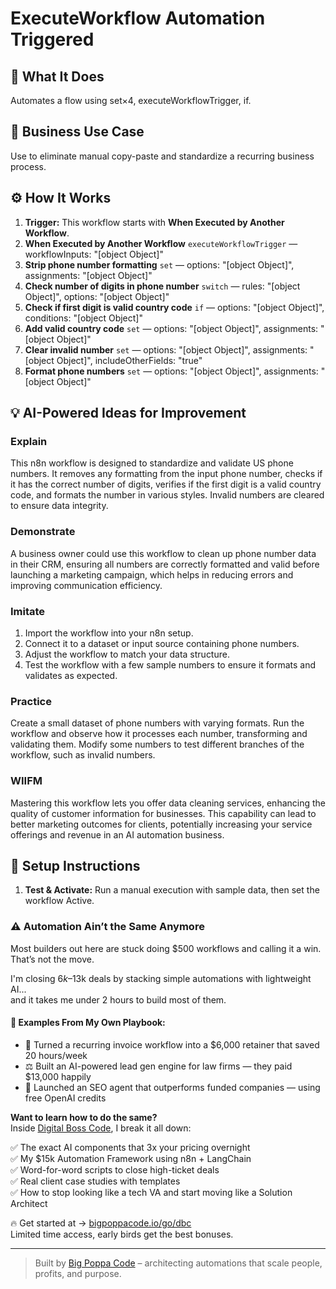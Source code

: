 # ExecuteWorkflow Automation Triggered
  ## 🚀 What It Does
  Automates a flow using set×4, executeWorkflowTrigger, if.
  
  ## 💼 Business Use Case
  Use to eliminate manual copy-paste and standardize a recurring business process.
  
  ## ⚙️ How It Works
  1. **Trigger:** This workflow starts with **When Executed by Another Workflow**.
  2. **When Executed by Another Workflow** `executeWorkflowTrigger` — workflowInputs: "[object Object]"
3. **Strip phone number formatting** `set` — options: "[object Object]", assignments: "[object Object]"
4. **Check number of digits in phone number** `switch` — rules: "[object Object]", options: "[object Object]"
5. **Check if first digit is valid country code** `if` — options: "[object Object]", conditions: "[object Object]"
6. **Add valid country code** `set` — options: "[object Object]", assignments: "[object Object]"
7. **Clear invalid number** `set` — options: "[object Object]", assignments: "[object Object]", includeOtherFields: "true"
8. **Format phone numbers** `set` — options: "[object Object]", assignments: "[object Object]"
  
  ## 💡 AI-Powered Ideas for Improvement
  ### Explain
This n8n workflow is designed to standardize and validate US phone numbers. It removes any formatting from the input phone number, checks if it has the correct number of digits, verifies if the first digit is a valid country code, and formats the number in various styles. Invalid numbers are cleared to ensure data integrity.

### Demonstrate
A business owner could use this workflow to clean up phone number data in their CRM, ensuring all numbers are correctly formatted and valid before launching a marketing campaign, which helps in reducing errors and improving communication efficiency.

### Imitate
1. Import the workflow into your n8n setup.
2. Connect it to a dataset or input source containing phone numbers.
3. Adjust the workflow to match your data structure.
4. Test the workflow with a few sample numbers to ensure it formats and validates as expected.

### Practice
Create a small dataset of phone numbers with varying formats. Run the workflow and observe how it processes each number, transforming and validating them. Modify some numbers to test different branches of the workflow, such as invalid numbers.

### WIIFM
Mastering this workflow lets you offer data cleaning services, enhancing the quality of customer information for businesses. This capability can lead to better marketing outcomes for clients, potentially increasing your service offerings and revenue in an AI automation business.
  
  ## 🔧 Setup Instructions
  1. **Test & Activate:** Run a manual execution with sample data, then set the workflow Active.
  
### ⚠️ Automation Ain’t the Same Anymore

Most builders out here are stuck doing $500 workflows and calling it a win.  
That’s not the move.  

I'm closing $6k–$13k deals by stacking simple automations with lightweight AI...  
and it takes me under 2 hours to build most of them.

#### 🧠 Examples From My Own Playbook:
- 🔁 Turned a recurring invoice workflow into a $6,000 retainer that saved 20 hours/week  
- ⚖️ Built an AI-powered lead gen engine for law firms — they paid $13,000 happily  
- 🚀 Launched an SEO agent that outperforms funded companies — using free OpenAI credits  

**Want to learn how to do the same?**  
Inside [Digital Boss Code](https://bigpoppacode.io/go/dbc), I break it all down:

✅ The exact AI components that 3x your pricing overnight  
✅ My $15k Automation Framework using n8n + LangChain  
✅ Word-for-word scripts to close high-ticket deals  
✅ Real client case studies with templates  
✅ How to stop looking like a tech VA and start moving like a Solution Architect  

🔥 Get started at → [bigpoppacode.io/go/dbc](https://bigpoppacode.io/go/dbc)  
Limited time access, early birds get the best bonuses.

---
> Built by [Big Poppa Code](https://bigpoppacode.io) – architecting automations that scale people, profits, and purpose.
  